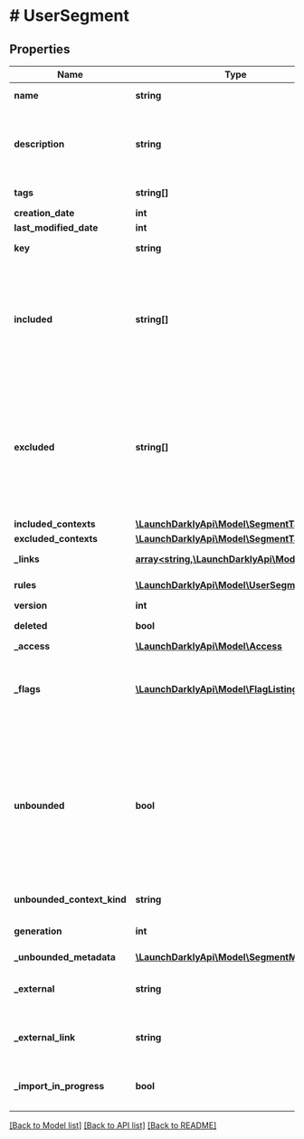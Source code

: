 # # UserSegment

## Properties

Name | Type | Description | Notes
------------ | ------------- | ------------- | -------------
**name** | **string** | A human-friendly name for the segment. |
**description** | **string** | A description of the segment&#39;s purpose. Defaults to &lt;code&gt;null&lt;/code&gt; and is omitted in the response if not provided. | [optional]
**tags** | **string[]** | Tags for the segment. Defaults to an empty array. |
**creation_date** | **int** |  |
**last_modified_date** | **int** |  |
**key** | **string** | A unique key used to reference the segment |
**included** | **string[]** | An array of keys for included targets. Included individual targets are always segment members, regardless of segment rules. For list-based segments over 15,000 entries, also called big segments, this array is either empty or omitted. | [optional]
**excluded** | **string[]** | An array of keys for excluded targets. Segment rules bypass individual excluded targets, so they will never be included based on rules. Excluded targets may still be included explicitly. This value is omitted for list-based segments over 15,000 entries, also called big segments. | [optional]
**included_contexts** | [**\LaunchDarklyApi\Model\SegmentTarget[]**](SegmentTarget.md) |  | [optional]
**excluded_contexts** | [**\LaunchDarklyApi\Model\SegmentTarget[]**](SegmentTarget.md) |  | [optional]
**_links** | [**array<string,\LaunchDarklyApi\Model\Link>**](Link.md) | The location and content type of related resources |
**rules** | [**\LaunchDarklyApi\Model\UserSegmentRule[]**](UserSegmentRule.md) | An array of the targeting rules for this segment. |
**version** | **int** | Version of the segment |
**deleted** | **bool** | Whether the segment has been deleted |
**_access** | [**\LaunchDarklyApi\Model\Access**](Access.md) |  | [optional]
**_flags** | [**\LaunchDarklyApi\Model\FlagListingRep[]**](FlagListingRep.md) | A list of flags targeting this segment. Only included when getting a single segment, using the &lt;code&gt;getSegment&lt;/code&gt; endpoint. | [optional]
**unbounded** | **bool** | Whether this is a standard segment (&lt;code&gt;false&lt;/code&gt;) or a big segment (&lt;code&gt;true&lt;/code&gt;). Standard segments include rule-based segments and smaller list-based segments. Big segments include larger list-based segments and synced segments. If omitted, the segment is a standard segment. | [optional]
**unbounded_context_kind** | **string** | For big segments, the targeted context kind. | [optional]
**generation** | **int** | For big segments, how many times this segment has been created. |
**_unbounded_metadata** | [**\LaunchDarklyApi\Model\SegmentMetadata**](SegmentMetadata.md) |  | [optional]
**_external** | **string** | The external data store backing this segment. Only applies to synced segments. | [optional]
**_external_link** | **string** | The URL for the external data store backing this segment. Only applies to synced segments. | [optional]
**_import_in_progress** | **bool** | Whether an import is currently in progress for the specified segment. Only applies to big segments. | [optional]

[[Back to Model list]](../../README.md#models) [[Back to API list]](../../README.md#endpoints) [[Back to README]](../../README.md)
